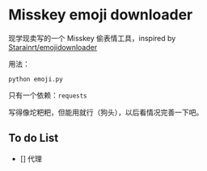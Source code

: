 # Misskey emoji downloader

现学现卖写的一个 Misskey 偷表情工具，inspired by [Starainrt/emojidownloader](https://github.com/Starainrt/emojidownloader)

用法：

```shell
python emoji.py
```

只有一个依赖：`requests`

写得像坨粑粑，但能用就行（狗头），以后看情况完善一下吧。

## To do List

- [] 代理